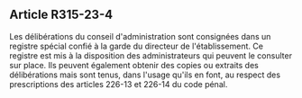## Article R315-23-4

Les délibérations du conseil d'administration sont consignées dans un registre spécial confié à la garde du
directeur de l'établissement. Ce registre est mis à la disposition des administrateurs qui peuvent le consulter
sur place. Ils peuvent également obtenir des copies ou extraits des délibérations mais sont tenus, dans l'usage
qu'ils en font, au respect des prescriptions des articles 226-13 et 226-14 du code pénal.

